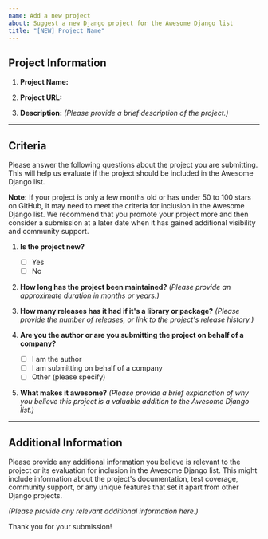 ```yaml
---
name: Add a new project
about: Suggest a new Django project for the Awesome Django list
title: "[NEW] Project Name"
---
```


## Project Information

1. **Project Name:** 

2. **Project URL:** 

3. **Description:**
   _(Please provide a brief description of the project.)_

----

## Criteria

Please answer the following questions about the project you are submitting. This will help us evaluate if the project should be included in the Awesome Django list.

**Note:** If your project is only a few months old or has under 50 to 100 stars on GitHub, it may need to meet the criteria for inclusion in the Awesome Django list. We recommend that you promote your project more and then consider a submission at a later date when it has gained additional visibility and community support.

1. **Is the project new?**
   - [ ] Yes
   - [ ] No

2. **How long has the project been maintained?**
   _(Please provide an approximate duration in months or years.)_

3. **How many releases has it had if it's a library or package?**
   _(Please provide the number of releases, or link to the project's release history.)_

4. **Are you the author or are you submitting the project on behalf of a company?**
   - [ ] I am the author
   - [ ] I am submitting on behalf of a company
   - [ ] Other (please specify)

5. **What makes it awesome?**
   _(Please provide a brief explanation of why you believe this project is a valuable addition to the Awesome Django list.)_

----

## Additional Information

Please provide any additional information you believe is relevant to the project or its evaluation for inclusion in the Awesome Django list. This might include information about the project's documentation, test coverage, community support, or any unique features that set it apart from other Django projects.

_(Please provide any relevant additional information here.)_

Thank you for your submission!
